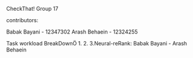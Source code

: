CheckThat! Group 17

contributors:

Babak Bayani - 12347302
Arash Behaein - 12324255

Task workload BreakDownÖ
1. 
2.
3.Neural-reRank: Babak Bayani - Arash Behaein
